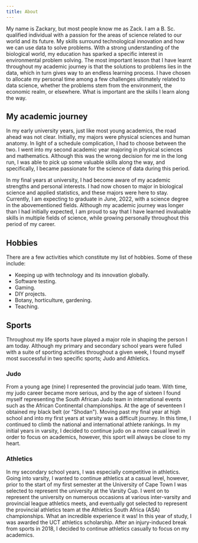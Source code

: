 ```yaml
---
title: About
---
```


My name is Zackary, but most people know me as Zack. I am a B. Sc. qualified individual with a passion for the areas of science related to our world and its future. My skills surround technological innovation and how we can use data to solve problems. With a strong understanding of the biological world, my education has sparked a specific interest in environmental problem solving. The most important lesson that I have learnt throughout my academic journey is that the solutions to problems lies in the data, which in turn gives way to an endless learning process. I have chosen to allocate my personal time among a few challenges ultimately related to data science, whether the problems stem from the environment, the economic realm, or elsewhere. What is important are the skills I learn along the way.

## My academic journey

In my early university years, just like most young academics, the road ahead was not clear. Initially, my majors were physical sciences and human anatomy. In light of a schedule complication, I had to choose between the two. I went into my second academic year majoring in physical sciences and mathematics. Although this was the wrong decision for me in the long run, I was able to pick up some valuable skills along the way, and specifically, I became passionate for the science of data during this period. 

In my final years at university, I had become aware of my academic strengths and personal interests. I had now chosen to major in biological science and applied statistics, and these majors were here to stay. Currently, I am expecting to graduate in June, 2022, with a science degree in the abovementioned fields. Although my academic journey was longer than I had initially expected, I am proud to say that I have learned invaluable skills in multiple fields of science, while growing personally throughout this period of my career. 

## Hobbies

There are a few activities which constitute my list of hobbies. Some of these include: 

* Keeping up with technology and its innovation globally. 
* Software testing.
* Gaming.
* DIY projects. 
* Botany, horticulture, gardening. 
* Teaching. 

## Sports

Throughout my life sports have played a major role in shaping the person I am today. Although my primary and secondary school years were fulled with a suite of sporting activities throughout a given week, I found myself most successful in two specific sports; Judo and Athletics. 

### Judo

From a young age (nine) I represented the provincial judo team. With time, my judo career became more serious, and by the age of sixteen I found myself representing the South African Judo team in international events such as the African Continental championships. At the age of seventeen I obtained my black belt (or "Shodan"). Moving past my final year at high school and into my first years at varsity was a difficult journey. In this time, I continued to climb the national and international athlete rankings. In my initial years in varsity, I decided to continue judo on a more casual level in order to focus on academics, however, this sport will always be close to my heart.



### Athletics

In my secondary school years, I was especially competitive in athletics. Going into varsity, I wanted to continue athletics at a casual level, however, prior to the start of my first semester at the University of Cape Town I was selected to represent the university at the Varsity Cup. I went on to represent the university on numerous occasions at various inter-varsity and provincial league athletics meets, and eventually got selected to represent the provincial athletics team at the Athletics South Africa (ASA) championships. What an incredible experience it was! In this year of study, I was awarded the UCT athletics scholarship. After an injury-induced break from sports in 2018, I decided to continue athletics casually to focus on my academics. 

